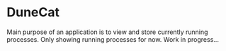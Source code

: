 # DuneCat
Main purpose of an application is to view and store currently running processes. Only showing running processes for now. Work in progress...
